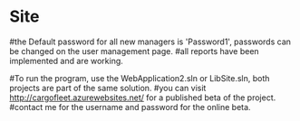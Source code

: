 # Site
#the Default password for all new managers is 'Password1', passwords can be changed on the user management page.
#all reports have been implemented and are working.

#To run the program, use the WebApplication2.sln or LibSite.sln, both projects are part of the same solution.
#you can visit http://cargofleet.azurewebsites.net/ for a published beta of the project.
#contact me for the username and password for the online beta.
